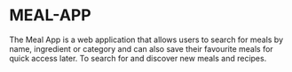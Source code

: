 # MEAL-APP
The Meal App is a web application that allows users to search for meals by name, ingredient or category and can also save their favourite meals for quick access later. To search for and discover new meals and recipes.  
